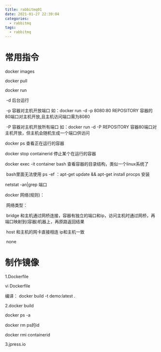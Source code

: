 ```yaml
---
title: rabbitmq01
date: 2021-01-27 22:39:04
categories:
  - rabbitmq
tags:
  - rabbitmq
---
```


# 常用指令

docker images

docker pull

docker run 

​	-d 后台运行

​	-p 容器对主机开放端口 如：docker run -d -p 8080:80 REPOSITORY 容器的80端口对主机开放,且主机访问端口需为8080

​	-P 容器对主机开放所有端口 如：docker run -d -P REPOSITORY 容器80端口对主机开放，但主机会随机生成一个端口供访问

docker ps 查看正在运行的容器

docker stop containerid 停止某个在运行的容器

docker exec -it container bash 查看容器的目录结构，类似一个linux系统了

​	bash里面无法使用 ps -ef ：apt-get update && apt-get install procps 安装

netstat -an|grep 端口

docker 网络(规则)：

​	网络类型：

​		bridge 和主机通过网桥连接，容器有独立的端口和ip，访问主机时通过网桥，再端口映射到(容器)机器上，再原路返回结果

​		host  和主机的网卡直接相连 ip和主机一致

​		none



# 制作镜像

1.Dockerfile

vi Dockerfile

编译： docker build -t demo:latest .

2.docker build

docker ps -a

docker rm ps的id

docker rmi containerid

3.jpress.io